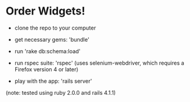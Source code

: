 # Order Widgets!

- clone the repo to your computer

- get necessary gems: 'bundle'

- run 'rake db:schema:load'

- run rspec suite: 'rspec' (uses selenium-webdriver, which requires a
  Firefox version 4 or later)

- play with the app: 'rails server'

(note: tested using ruby 2.0.0 and rails 4.1.1)
